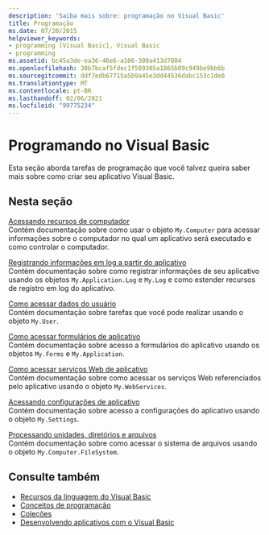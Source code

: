 ```yaml
---
description: 'Saiba mais sobre: programação no Visual Basic'
title: Programação
ms.date: 07/20/2015
helpviewer_keywords:
- programming [Visual Basic], Visual Basic
- programming
ms.assetid: bc45a3de-ea36-46e6-a106-309a413d7804
ms.openlocfilehash: 38b7bcaf5fdec1f589305a1865b89c949be9bb6b
ms.sourcegitcommit: ddf7edb67715a5b9a45e3dd44536dabc153c1de0
ms.translationtype: MT
ms.contentlocale: pt-BR
ms.lasthandoff: 02/06/2021
ms.locfileid: "99775234"
---
```

# <a name="programming-in-visual-basic"></a>Programando no Visual Basic

Esta seção aborda tarefas de programação que você talvez queira saber mais sobre como criar seu aplicativo Visual Basic.  
  
## <a name="in-this-section"></a>Nesta seção  

 [Acessando recursos de computador](computer-resources/index.md)  
 Contém documentação sobre como usar o objeto `My.Computer` para acessar informações sobre o computador no qual um aplicativo será executado e como controlar o computador.  
  
 [Registrando informações em log a partir do aplicativo](log-info/index.md)  
 Contém documentação sobre como registrar informações de seu aplicativo usando os objetos `My.Application.Log` e `My.Log` e como estender recursos de registro em log do aplicativo.  
  
 [Como acessar dados do usuário](accessing-user-data.md)  
 Contém documentação sobre tarefas que você pode realizar usando o objeto `My.User`.  
  
 [Como acessar formulários de aplicativo](accessing-application-forms.md)  
 Contém documentação sobre acesso a formulários do aplicativo usando os objetos `My.Forms` e `My.Application`.  
  
 [Como acessar serviços Web de aplicativo](accessing-application-web-services.md)  
 Contém documentação sobre como acessar os serviços Web referenciados pelo aplicativo usando o objeto `My.WebServices`.  
  
 [Acessando configurações de aplicativo](app-settings/index.md)  
 Contém documentação sobre acesso a configurações do aplicativo usando o objeto `My.Settings`.  
  
 [Processando unidades, diretórios e arquivos](drives-directories-files/index.md)  
 Contém documentação sobre como acessar o sistema de arquivos usando o objeto `My.Computer.FileSystem`.  
  
## <a name="see-also"></a>Consulte também

- [Recursos da linguagem do Visual Basic](../../programming-guide/language-features/index.md)
- [Conceitos de programação](../../programming-guide/concepts/index.md)
- [Coleções](../../programming-guide/concepts/collections.md)
- [Desenvolvendo aplicativos com o Visual Basic](../index.md)
